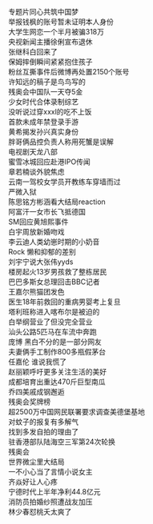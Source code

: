 专题片同心共筑中国梦  
举报钱枫的账号暂未证明本人身份  
大学生网恋一个半月被骗318万  
央视新闻主播徐俐宣布退休  
张继科白回来了  
保姆摔倒瞬间紧紧抱住孩子  
粉丝互撕事件后微博再处置2150个账号  
许知远的稿子是鸟鸟写的  
残奥会中国队一天夺5金  
少女时代合体录制综艺  
没听说过穿xxxl的吃不上饭  
首款未成年禁登录手游  
黄希揭发孙兴真实身份  
胖哥俩品控负责人称用死蟹是误解  
电视剧天龙八部  
蜜雪冰城回应赴港IPO传闻  
章若楠谈外貌焦虑  
云南一驾校女学员开教练车穿墙而过  
严微入狱  
陈思铭方彬涵看大结局reaction  
阿富汗一女市长飞抵德国  
SM回应黄旭熙事件  
白宇周放新婚吻戏  
李云迪人类幼崽时期的小奶音  
Rock 懒和抑郁的差别  
刘宇宁说大张伟yyds  
楼房起火13岁男孩救了整栋居民  
巴巴多斯女总理回击BBC记者  
王嘉尔熊猫团发色  
医生18年前救回的重病男婴考上复旦  
塔利班称进入喀布尔是被迫的  
白举纲营业了但没完全营业  
汕头公路5匹马在车流中奔跑  
庞博 黑白不分的是一部分网友  
夫妻俩手工制作800多瓶假茅台  
任嘉伦 谁说我慌了  
赵丽颖呼吁更多关注生活的美好  
成都培育出重达470斤巨型南瓜  
乔四美戚成钢邂逅  
残奥会奖牌榜  
超2500万中国网民联署要求调查美德堡基地  
对蚊子的报复有多解气  
找到多发自拍的理由了  
驻香港部队陆海空三军第24次轮换  
残奥会  
世界微尘里大结局  
一不小心当了言情小说女主  
齐焱好让人心疼  
宁德时代上半年净利44.8亿元  
消防员拍婚纱照遭战友加压  
林少春怼桃夭太爽了  
